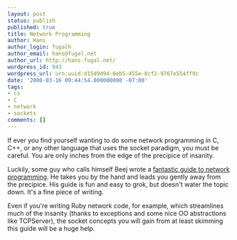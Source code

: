 ```yaml
---
layout: post
status: publish
published: true
title: Network Programming
author: Hans
author_login: fugalh
author_email: hans@fugal.net
author_url: http://hans.fugal.net/
wordpress_id: 943
wordpress_url: urn:uuid:d15d9d94-0eb5-455e-8cf2-9767e554ff9c
date: '2008-03-16 09:44:54.000000000 -07:00'
tags:
- cs
- C
- network
- sockets
comments: []
---
```

<p>If ever you find yourself wanting to do some network programming in C, C++, or any other language that uses the socket paradigm, you must be careful. You are only inches from the edge of the precipice of insanity.</p>

<p>Luckily, some guy who calls himself Beej wrote a <a href="http://beej.us/guide/bgnet/">fantastic guide to network programming</a>. He takes you by the hand and leads you gently away from the precipice. His guide is fun and easy to grok, but doesn't water the topic down. It's a fine piece of writing.</p>

<p>Even if you're writing Ruby network code, for example, which streamlines much of the insanity (thanks to exceptions and some nice OO abstractions like TCPServer), the socket concepts you will gain from at least skimming this guide will be a huge help.</p>
